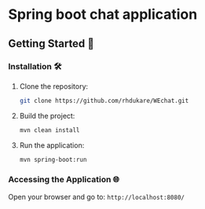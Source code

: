 # Spring boot chat application

## Getting Started 🚀

### Installation 🛠️
1. Clone the repository:
    ```bash
    git clone https://github.com/rhdukare/WEchat.git
    ```
2. Build the project:
    ```bash
    mvn clean install
    ```
3. Run the application:
    ```bash
    mvn spring-boot:run
    ```

### Accessing the Application 🌐
Open your browser and go to: `http://localhost:8080/`
